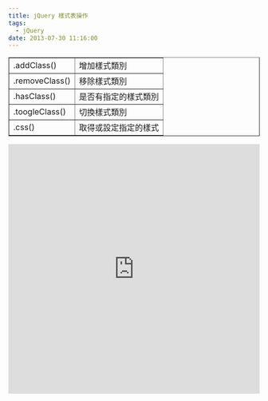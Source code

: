 ```yaml
---
title: jQuery 樣式表操作
tags:
  - jQuery
date: 2013-07-30 11:16:00
---
```


<div><table border="1"><tbody><tr>            <td>.addClass()</td>            <td>增加樣式類別</td>        </tr><tr>            <td>.removeClass()</td>            <td>移除樣式類別</td>        </tr><tr>            <td>.hasClass()</td>            <td>是否有指定的樣式類別</td>        </tr><tr>            <td>.toogleClass()</td>            <td>切換樣式類別</td>        </tr><tr>            <td>.css()</td>            <td>取得或設定指定的樣式</td>        </tr></tbody></table></div>
<div><iframe allowfullscreen="allowfullscreen" frameborder="0" height="500" src="http://jsfiddle.net/jf7Kj/embedded/js,html,css,result/presentation" width="100%"></iframe></div>